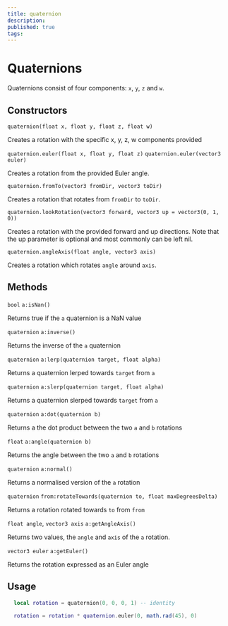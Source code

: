 ```yaml
---
title: quaternion
description: 
published: true
tags: 
---
```


# Quaternions

Quaternions consist of four components: `x`, `y`, `z` and `w`.

## Constructors

`quaternion(float x, float y, float z, float w)`

Creates a rotation with the specific x, y, z, w components provided

`quaternion.euler(float x, float y, float z)`
`quaternion.euler(vector3 euler)`

Creates a rotation from the provided Euler angle.

`quaternion.fromTo(vector3 fromDir, vector3 toDir)`

Creates a rotation that rotates from `fromDir` to `toDir`.

`quaternion.lookRotation(vector3 forward, vector3 up = vector3(0, 1, 0))`

Creates a rotation with the provided forward and up directions. Note that the up parameter is optional and most commonly can be left nil.

`quaternion.angleAxis(float angle, vector3 axis)`

Creates a rotation which rotates `angle` around `axis`.

## Methods

`bool` `a:isNan()`

Returns true if the `a` quaternion is a NaN value

`quaternion` `a:inverse()`

Returns the inverse of the `a` quaternion

`quaternion` `a:lerp(quaternion target, float alpha)`

Returns a quaternion lerped towards `target` from `a`

`quaternion` `a:slerp(quaternion target, float alpha)`

Returns a quaternion slerped towards `target` from `a`

`quaternion` `a:dot(quaternion b)`

Returns a the dot product between the two `a` and `b` rotations

`float` `a:angle(quaternion b)`

Returns the angle between the two `a` and `b` rotations

`quaternion` `a:normal()`

Returns a normalised version of the `a` rotation

`quaternion` `from:rotateTowards(quaternion to, float maxDegreesDelta)`

Returns a rotation rotated towards `to` from `from`

`float angle`, `vector3 axis` `a:getAngleAxis()`

Returns two values, the `angle` and `axis` of the `a` rotation.

`vector3 euler` `a:getEuler()`

Returns the rotation expressed as an Euler angle

## Usage

```lua
  local rotation = quaternion(0, 0, 0, 1) -- identity
  
  rotation = rotation * quaternion.euler(0, math.rad(45), 0)
```


